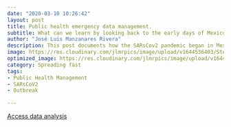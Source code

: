 ```yaml
---
date: "2020-03-10 10:26:42"
layout: post
title: Public health emergency data management.
subtitle: What can we learn by looking back to the early days of Mexico´s data collected about the COVID 19 outbreak? How federal and state authorities managed information dissemination to the public?  This and other issues can be uncoverd by looking at the early days ot this outbreak data at a local scale. 
author: "José Luis Manzanares Rivera"
description: This post documents how the SARsCov2 pandemic began in Mexico. The early stages of this International public health crisis with a particular focus on Sonora, a nortern Mexican state bordering with Arizona.  
image: https://res.cloudinary.com/jlmrpics/image/upload/v1644536403/StockSnap_DHIS0YHDUP_yx4bvo.jpg
optimized_image: https://res.cloudinary.com/jlmrpics/image/upload/v1644536937/pexels-griffin-wooldridge-4000758_ynpdxf.jpg
category: Spreading fast
tags:
- Public Health Management
- SARsCoV2
- Outbreak

---
```


[Access data analysis](leafletmap.html)




